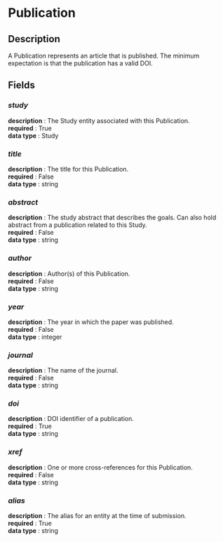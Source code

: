 # Publication

## Description
A Publication represents an article that is published. The minimum expectation is that the publication has a valid DOI.

## Fields
### ***study***
**description** : The Study entity associated with this Publication.<br>
**required** : True<br>
**data type** : Study <br>
### ***title***
**description** : The title for this Publication.<br>
**required** : False<br>
**data type** : string <br>
### ***abstract***
**description** : The study abstract that describes the goals. Can also hold abstract from a publication related to this Study.<br>
**required** : False<br>
**data type** : string <br>
### ***author***
**description** : Author(s) of this Publication.<br>
**required** : False<br>
**data type** : string <br>
### ***year***
**description** : The year in which the paper was published.<br>
**required** : False<br>
**data type** : integer <br>
### ***journal***
**description** : The name of the journal.<br>
**required** : False<br>
**data type** : string <br>
### ***doi***
**description** : DOI identifier of a publication.<br>
**required** : True<br>
**data type** : string <br>
### ***xref***
**description** : One or more cross-references for this Publication.<br>
**required** : False<br>
**data type** : string <br>
### ***alias***
**description** : The alias for an entity at the time of submission.<br>
**required** : True<br>
**data type** : string <br>
